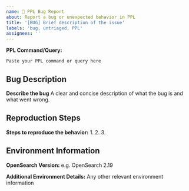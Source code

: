 ```yaml
---
name: 🐛 PPL Bug Report
about: Report a bug or unexpected behavior in PPL
title: '[BUG] Brief description of the issue'
labels: 'bug, untriaged, PPL'
assignees: ''
---
```

**PPL Command/Query:**
```ppl
Paste your PPL command or query here
```

## Bug Description
**Describe the bug**
A clear and concise description of what the bug is and what went wrong.

## Reproduction Steps
**Steps to reproduce the behavior:**
1.
2.
3.

## Environment Information
**OpenSearch Version:**
e.g. OpenSearch 2.19

**Additional Environment Details:**
Any other relevant environment information